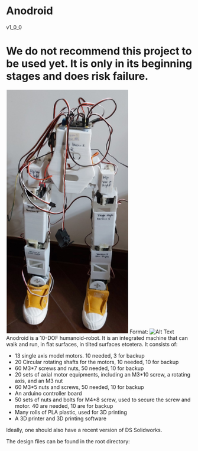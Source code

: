 # Anodroid
v1_0_0
# We do not recommend this project to be used yet. It is only in its beginning stages and does risk failure. 

![GitHub Logo](/2020-03-10_222849.png)
Format: ![Alt Text](url)
Anodroid is a 10-DOF humanoid-robot. It is an integrated machine that can walk and run, in flat surfaces, in tilted surfaces etcetera. It consists of:
- 13 single axis model motors. 10 needed, 3 for backup
- 20 Circular rotating shafts for the motors, 10 needed, 10 for backup 
- 60 M3*7 screws and nuts, 50 needed, 10 for backup
- 20 sets of axial motor equipments, including an M3*10 screw, a rotating axis, and an M3 nut
- 60 M3*5 nuts and screws, 50 needed, 10 for backup
- An arduino controller board
- 50 sets of nuts and bolts for M4*8 screw, used to secure the screw and motor. 40 are needed, 10 are for backup
- Many rolls of PLA plastic, used for 3D printing
- A 3D printer and 3D printing software

Ideally, one should also have a recent version of DS Solidworks. 

The design files can be found in the root directory:

